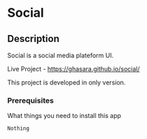 # Social

## Description

Social is a social media plateform UI.

Live Project - https://ghasara.github.io/social/

This project is developed in only version.

### Prerequisites

What things you need to install this app

```
Nothing
```
